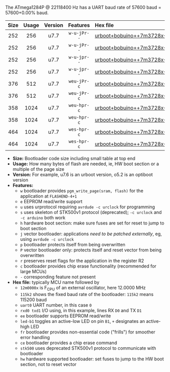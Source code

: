 The ATmega1284P @ 22118400 Hz has a UART baud rate of 57600 baud = 57600+0.00% baud.

|Size|Usage|Version|Features|Hex file|
|:-:|:-:|:-:|:-:|:--|
|252|256|u7.7|`w-u-jPr--`|[urboot+bobuino++7m3728x+++19k2_uart0_rxd0_txd1_led+b7.hex](https://raw.githubusercontent.com/stefanrueger/urboot.hex/main/boards/bobuino/external_oscillator/fcpu++7m3728_Hz/br+++19k2_bps/urboot+bobuino++7m3728x+++19k2_uart0_rxd0_txd1_led+b7.hex)|
|252|256|u7.7|`w-u-jPr--`|[urboot+bobuino++7m3728x+++19k2_uart1_rxd2_txd3_led+b7.hex](https://raw.githubusercontent.com/stefanrueger/urboot.hex/main/boards/bobuino/external_oscillator/fcpu++7m3728_Hz/br+++19k2_bps/urboot+bobuino++7m3728x+++19k2_uart1_rxd2_txd3_led+b7.hex)|
|252|256|u7.7|`w-u-jpr--`|[urboot+bobuino++7m3728x+++19k2_uart0_rxd0_txd1_led+b7_fr.hex](https://raw.githubusercontent.com/stefanrueger/urboot.hex/main/boards/bobuino/external_oscillator/fcpu++7m3728_Hz/br+++19k2_bps/urboot+bobuino++7m3728x+++19k2_uart0_rxd0_txd1_led+b7_fr.hex)|
|252|256|u7.7|`w-u-jpr--`|[urboot+bobuino++7m3728x+++19k2_uart1_rxd2_txd3_led+b7_fr.hex](https://raw.githubusercontent.com/stefanrueger/urboot.hex/main/boards/bobuino/external_oscillator/fcpu++7m3728_Hz/br+++19k2_bps/urboot+bobuino++7m3728x+++19k2_uart1_rxd2_txd3_led+b7_fr.hex)|
|376|512|u7.7|`weu-jPr-c`|[urboot+bobuino++7m3728x+++19k2_uart0_rxd0_txd1_ee_led+b7_fr_ce.hex](https://raw.githubusercontent.com/stefanrueger/urboot.hex/main/boards/bobuino/external_oscillator/fcpu++7m3728_Hz/br+++19k2_bps/urboot+bobuino++7m3728x+++19k2_uart0_rxd0_txd1_ee_led+b7_fr_ce.hex)|
|376|512|u7.7|`weu-jPr-c`|[urboot+bobuino++7m3728x+++19k2_uart1_rxd2_txd3_ee_led+b7_fr_ce.hex](https://raw.githubusercontent.com/stefanrueger/urboot.hex/main/boards/bobuino/external_oscillator/fcpu++7m3728_Hz/br+++19k2_bps/urboot+bobuino++7m3728x+++19k2_uart1_rxd2_txd3_ee_led+b7_fr_ce.hex)|
|358|1024|u7.7|`weu-hpr-c`|[urboot+bobuino++7m3728x+++19k2_uart0_rxd0_txd1_ee_led+b7_fr_ce_hw.hex](https://raw.githubusercontent.com/stefanrueger/urboot.hex/main/boards/bobuino/external_oscillator/fcpu++7m3728_Hz/br+++19k2_bps/urboot+bobuino++7m3728x+++19k2_uart0_rxd0_txd1_ee_led+b7_fr_ce_hw.hex)|
|358|1024|u7.7|`weu-hpr-c`|[urboot+bobuino++7m3728x+++19k2_uart1_rxd2_txd3_ee_led+b7_fr_ce_hw.hex](https://raw.githubusercontent.com/stefanrueger/urboot.hex/main/boards/bobuino/external_oscillator/fcpu++7m3728_Hz/br+++19k2_bps/urboot+bobuino++7m3728x+++19k2_uart1_rxd2_txd3_ee_led+b7_fr_ce_hw.hex)|
|464|1024|u7.7|`wes-hpr-c`|[urboot+bobuino++7m3728x+++19k2_uart0_rxd0_txd1_ee_led+b7_fr_ce_stk500_hw.hex](https://raw.githubusercontent.com/stefanrueger/urboot.hex/main/boards/bobuino/external_oscillator/fcpu++7m3728_Hz/br+++19k2_bps/urboot+bobuino++7m3728x+++19k2_uart0_rxd0_txd1_ee_led+b7_fr_ce_stk500_hw.hex)|
|464|1024|u7.7|`wes-hpr-c`|[urboot+bobuino++7m3728x+++19k2_uart1_rxd2_txd3_ee_led+b7_fr_ce_stk500_hw.hex](https://raw.githubusercontent.com/stefanrueger/urboot.hex/main/boards/bobuino/external_oscillator/fcpu++7m3728_Hz/br+++19k2_bps/urboot+bobuino++7m3728x+++19k2_uart1_rxd2_txd3_ee_led+b7_fr_ce_stk500_hw.hex)|

- **Size:** Bootloader code size including small table at top end
- **Usage:** How many bytes of flash are needed, ie, HW boot section or a multiple of the page size
- **Version:** For example, u7.6 is an urboot version, o5.2 is an optiboot version
- **Features:**
  + `w` bootloader provides `pgm_write_page(sram, flash)` for the application at `FLASHEND-4+1`
  + `e` EEPROM read/write support
  + `u` uses urprotocol requiring `avrdude -c urclock` for programming
  + `s` uses skeleton of STK500v1 protocol (deprecated); `-c urclock` and `-c arduino` both work
  + `h` hardware boot section: make sure fuses are set for reset to jump to boot section
  + `j` vector bootloader: applications *need to be patched externally*, eg, using `avrdude -c urclock`
  + `p` bootloader protects itself from being overwritten
  + `P` vector bootloader only: protects itself and reset vector from being overwritten
  + `r` preserves reset flags for the application in the register R2
  + `c` bootloader provides chip erase functionality (recommended for large MCUs)
  + `-` corresponding feature not present
- **Hex file:** typically MCU name followed by
  + `12m0000x` is F<sub>CPU</sub> of an external oscillator, here 12.0000 MHz
  + `115k2` shows the fixed baud rate of the bootloader: `115k2` means 115200 baud
  + `uart0` UART number, in this case `0`
  + `rxd0 txd1` I/O using, in this example, lines RX `D0` and TX `D1`
  + `ee` bootloader supports EEPROM read/write
  + `led-b1` toggles an active-low LED on pin `B1`, `+` designates an active-high LED
  + `fr` bootloader provides non-essential code ("frills") for smoother error handling
  + `ce` bootloader provides a chip erase command
  + `stk500` uses deprecated STK500v1 protocol to communicate with bootloader
  + `hw` hardware supported bootloader: set fuses to jump to the HW boot section, not to reset vector

